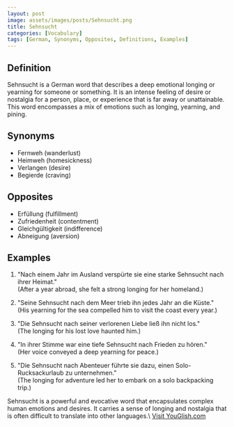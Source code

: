 ```yaml
---
layout: post
image: assets/images/posts/Sehnsucht.png
title: Sehnsucht
categories: [Vocabulary]
tags: [German, Synonyms, Opposites, Definitions, Examples]
---
```


## Definition

Sehnsucht is a German word that describes a deep emotional longing or yearning for someone or something. It is an intense feeling of desire or nostalgia for a person, place, or experience that is far away or unattainable. This word encompasses a mix of emotions such as longing, yearning, and pining.

## Synonyms

- Fernweh (wanderlust)
- Heimweh (homesickness)
- Verlangen (desire)
- Begierde (craving)

## Opposites

- Erfüllung (fulfillment)
- Zufriedenheit (contentment)
- Gleichgültigkeit (indifference)
- Abneigung (aversion)

## Examples

1. "Nach einem Jahr im Ausland verspürte sie eine starke Sehnsucht nach ihrer Heimat."\
   (After a year abroad, she felt a strong longing for her homeland.)

2. "Seine Sehnsucht nach dem Meer trieb ihn jedes Jahr an die Küste."\
   (His yearning for the sea compelled him to visit the coast every year.)

3. "Die Sehnsucht nach seiner verlorenen Liebe ließ ihn nicht los."\
   (The longing for his lost love haunted him.)

4. "In ihrer Stimme war eine tiefe Sehnsucht nach Frieden zu hören."\
   (Her voice conveyed a deep yearning for peace.)

5. "Die Sehnsucht nach Abenteuer führte sie dazu, einen Solo-Rucksackurlaub zu unternehmen."\
   (The longing for adventure led her to embark on a solo backpacking trip.)

Sehnsucht is a powerful and evocative word that encapsulates complex human emotions and desires. It carries a sense of longing and nostalgia that is often difficult to translate into other languages.\ <a id="yg-widget-0" class="youglish-widget" data-query="Sehnsucht" data-lang="german" data-components="8412" data-auto-start="0" data-bkg-color="theme_light" data-title="How%20to%20pronounce%20Sehnsucht%20in%20German"  rel="nofollow" href="https://youglish.com">Visit YouGlish.com</a><script async src="https://youglish.com/public/emb/widget.js" charset="utf-8"></script>
